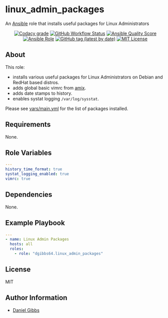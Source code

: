 # linux_admin_packages

An [Ansible](https://www.ansible.com) role that installs useful packages for Linux Administrators

<p align="center">
<a href="https://app.codacy.com/gh/dgibbs64/ansible-role-linux_admin_packages"><img src="https://img.shields.io/codacy/grade/1a892d499efd4dabb73beffa8d64ed01?logo=codacy&style=flat-square" alt="Codacy grade"></a>
<a href="https://github.com/dgibbs64/ansible-role-linux_admin_packages/actions/workflows/molecule.yml"><img alt="GitHub Workflow Status" src="https://img.shields.io/github/actions/workflow/status/dgibbs64/ansible-role-linux_admin_packages/molecule.yml?label=molecule&logo=ansible&style=flat-square"></a>
<a href="https://galaxy.ansible.com/dgibbs64/linux_admin_packages"><img alt="Ansible Quality Score" src="https://img.shields.io/ansible/quality/61041?logo=ansible&style=flat-square"></a>
<a href="https://galaxy.ansible.com/dgibbs64/linux_admin_packages"><img alt="Ansible Role" src="https://img.shields.io/ansible/role/d/61041?color=EE0000&logo=ansible&style=flat-square"></a>
<a href="https://galaxy.ansible.com/dgibbs64/linux_admin_packages"><img alt="GitHub tag (latest by date)" src="https://img.shields.io/github/v/tag/dgibbs64/ansible-role-linux_admin_packages?color=EE0000&label=release&logo=ansible&style=flat-square"></a>
<a href="/LICENSE.md"><img src="https://img.shields.io/github/license/dgibbs64/ansible-role-linux_admin_packages?style=flat-square" alt="MIT License"></a>
</p>

## About

This role:

- installs various useful packages for Linux Administrators on Debian and RedHat based distros.
- adds global basic vimrc from [amix](https://github.com/amix/vimrc).
- adds date stamps to history.
- enables systat logging `/var/log/sysstat`.

Please see [vars/main.yml](https://github.com/dgibbs64/ansible-role-linux_admin_packages/blob/main/vars/main.yml) for the list of packages installed.

## Requirements

None.

## Role Variables

```yaml
---
history_time_format: true
systat_logging_enabled: true
vimrc: true
```

## Dependencies

None.

## Example Playbook

```yaml
---
- name: Linux Admin Packages
  hosts: all
  roles:
    - role: "dgibbs64.linux_admin_packages"
```

## License

MIT

## Author Information

- [Daniel Gibbs](https://danielgibbs.co.uk)
